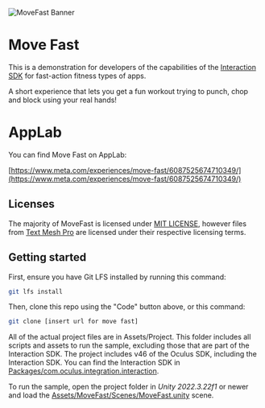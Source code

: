 ![MoveFast Banner](./Media/CoverArtHero(MiniLandscape).png "MoveFast")

# Move Fast
This is a demonstration for developers of the capabilities of the [Interaction SDK](https://assetstore.unity.com/packages/tools/integration/meta-xr-interaction-sdk-265014) for fast-action fitness types of apps.

A short experience that lets you get a fun workout trying to punch, chop and block using your real hands!

# AppLab
You can find Move Fast on AppLab:

[https://www.meta.com/experiences/move-fast/6087525674710349/](https://www.meta.com/experiences/move-fast/6087525674710349/)

## Licenses
The majority of MoveFast is licensed under [MIT LICENSE](./LICENSE.txt), however files from [Text Mesh Pro](http://www.unity3d.com/legal/licenses/Unity_Companion_License) are licensed under their respective licensing terms.

## Getting started

First, ensure you have Git LFS installed by running this command:
```sh
git lfs install
```

Then, clone this repo using the "Code" button above, or this command:
```sh
git clone [insert url for move fast]
```

All of the actual project files are in Assets/Project. This folder includes all scripts and assets to run the sample, excluding those that are part of the Interaction SDK.
The project includes v46 of the Oculus SDK, including the Interaction SDK. You can find the Interaction SDK in [Packages/com.oculus.integration.interaction](meta_004_unity/Packages/com.oculus.integration.interaction).

To run the sample, open the project folder in *Unity 2022.3.22f1* or newer and load the [Assets/MoveFast/Scenes/MoveFast.unity](meta_004_unity/Assets/MoveFast/Scenes/MoveFast.unity) scene.
